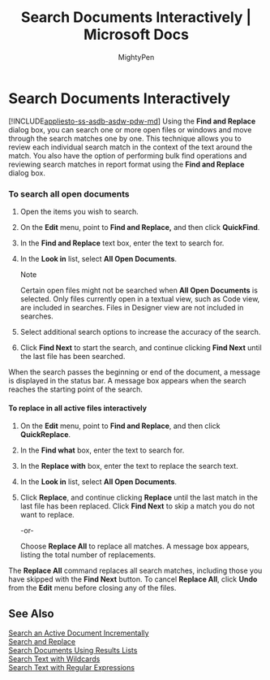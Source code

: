 ﻿---
title: "Search Documents Interactively | Microsoft Docs"
ms.custom: ""
ms.date: "03/01/2017"
ms.prod: "sql"
ms.prod_service: "sql-tools"
ms.service: ""
ms.component: "ssms-scripting"
ms.reviewer: ""
ms.suite: "sql"
ms.technology: 
  - "database-engine"
ms.tgt_pltfrm: ""
ms.topic: "article"
helpviewer_keywords: 
  - "interactive searches [SQL Server Management Studio]"
  - "searches [SQL Server Management Studio], interactive"
  - "Query Editor [SQL Server Management Studio], interactive search"
ms.assetid: dae65ac5-67af-45c6-a6e0-952fea26d680
caps.latest.revision: 22
author: "MightyPen"
ms.author: "genemi"
manager: "craigg"
monikerRange: ">= aps-pdw-2016 || = azuresqldb-current || = azure-sqldw-latest || >= sql-server-2016 || = sqlallproducts-allversions"
---
# Search Documents Interactively
[!INCLUDE[appliesto-ss-asdb-asdw-pdw-md](../../includes/appliesto-ss-asdb-asdw-pdw-md.md)]
  Using the **Find and Replace** dialog box, you can search one or more open files or windows and move through the search matches one by one. This technique allows you to review each individual search match in the context of the text around the match. You also have the option of performing bulk find operations and reviewing search matches in report format using the **Find and Replace** dialog box.  
  
### To search all open documents  
  
1.  Open the items you wish to search.  
  
2.  On the **Edit** menu, point to **Find and Replace,** and then click **QuickFind**.  
  
3.  In the **Find and Replace** text box, enter the text to search for.  
  
4.  In the **Look in** list, select **All Open Documents**.  
  
    > [!NOTE]  
    >  Certain open files might not be searched when **All Open Documents** is selected. Only files currently open in a textual view, such as Code view, are included in searches. Files in Designer view are not included in searches.  
  
5.  Select additional search options to increase the accuracy of the search.  
  
6.  Click **Find Next** to start the search, and continue clicking **Find Next** until the last file has been searched.  
  
 When the search passes the beginning or end of the document, a message is displayed in the status bar. A message box appears when the search reaches the starting point of the search.  
  
#### To replace in all active files interactively  
  
1.  On the **Edit** menu, point to **Find and Replace**, and then click **QuickReplace**.  
  
2.  In the **Find what** box, enter the text to search for.  
  
3.  In the **Replace with** box, enter the text to replace the search text.  
  
4.  In the **Look in** list, select **All Open Documents**.  
  
5.  Click **Replace**, and continue clicking **Replace** until the last match in the last file has been replaced. Click **Find Next** to skip a match you do not want to replace.  
  
     -or-  
  
     Choose **Replace All** to replace all matches. A message box appears, listing the total number of replacements.  
  
 The **Replace All** command replaces all search matches, including those you have skipped with the **Find Next** button. To cancel **Replace All**, click **Undo** from the **Edit** menu before closing any of the files.  
  
## See Also  
 [Search an Active Document Incrementally](../../relational-databases/scripting/search-an-active-document-incrementally.md)   
 [Search and Replace](../../relational-databases/scripting/search-and-replace.md)   
 [Search Documents Using Results Lists](../../relational-databases/scripting/search-documents-using-results-lists.md)   
 [Search Text with Wildcards](../../relational-databases/scripting/search-text-with-wildcards.md)   
 [Search Text with Regular Expressions](../../relational-databases/scripting/search-text-with-regular-expressions.md)  
  
  
